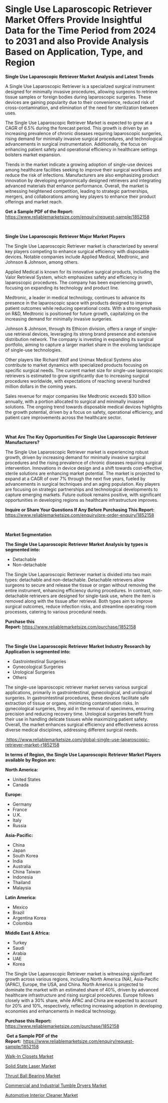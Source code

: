 <p><h1>Single Use Laparoscopic Retriever Market Offers Provide Insightful Data for the Time Period from 2024 to 2031 and also Provide Analysis Based on Application, Type, and Region</h1></p><p><strong>Single Use Laparoscopic Retriever Market Analysis and Latest Trends</strong></p>
<p><p>A Single Use Laparoscopic Retriever is a specialized surgical instrument designed for minimally invasive procedures, allowing surgeons to retrieve tissue samples or foreign bodies during laparoscopic surgeries. These devices are gaining popularity due to their convenience, reduced risk of cross-contamination, and elimination of the need for sterilization between uses. </p><p>The Single Use Laparoscopic Retriever Market is expected to grow at a CAGR of 6.5% during the forecast period. This growth is driven by an increasing prevalence of chronic diseases requiring laparoscopic surgeries, rising demand for minimally invasive surgical procedures, and technological advancements in surgical instrumentation. Additionally, the focus on enhancing patient safety and operational efficiency in healthcare settings bolsters market expansion. </p><p>Trends in the market indicate a growing adoption of single-use devices among healthcare facilities seeking to improve their surgical workflows and reduce the risk of infections. Manufacturers are also emphasizing product innovation by developing ergonomically designed retrievers and integrating advanced materials that enhance performance. Overall, the market is witnessing heightened competition, leading to strategic partnerships, mergers, and collaborations among key players to enhance their product offerings and market reach.</p></p>
<p><strong>Get a Sample PDF of the Report:&nbsp;</strong> <a href="https://www.reliablemarketsize.com/enquiry/request-sample/1852158?utm_campaign=1175&utm_medium=2&utm_source=Github&utm_content=ia&utm_term=18102024&utm_id=single-use-laparoscopic-retriever">https://www.reliablemarketsize.com/enquiry/request-sample/1852158</a></p>
<p>&nbsp;</p>
<p><strong>Single Use Laparoscopic Retriever Major Market Players</strong></p>
<p><p>The Single Use Laparoscopic Retriever market is characterized by several key players competing to enhance surgical efficiency with disposable devices. Notable companies include Applied Medical, Medtronic, and Johnson & Johnson, among others. </p><p>Applied Medical is known for its innovative surgical products, including the Valor Retrieval System, which emphasizes safety and efficiency in laparoscopic procedures. The company has been experiencing growth, focusing on expanding its technology and product line.</p><p>Medtronic, a leader in medical technology, continues to advance its presence in the laparoscopic space with products designed to improve patient outcomes while reducing operational costs. With a strong emphasis on R&D, Medtronic is positioned for future growth, capitalizing on the increasing demand for minimally invasive surgeries.</p><p>Johnson & Johnson, through its Ethicon division, offers a range of single-use retrieval devices, leveraging its strong brand presence and extensive distribution network. The company is investing in expanding its surgical portfolio, aiming to capture a larger market share in the evolving landscape of single-use technologies.</p><p>Other players like Richard Wolf and Unimax Medical Systems also contribute to market dynamics with specialized products focusing on specific surgical needs. The current market size for single-use laparoscopic retrievers is estimated to grow significantly due to increasing surgical procedures worldwide, with expectations of reaching several hundred million dollars in the coming years.</p><p>Sales revenue for major companies like Medtronic exceeds $30 billion annually, with a portion allocated to surgical and minimally invasive solutions. The ongoing trend towards disposable medical devices highlights the growth potential, driven by a focus on safety, operational efficiency, and patient care improvements across the healthcare sector.</p></p>
<p>&nbsp;</p>
<p><strong>What Are The Key Opportunities For Single Use Laparoscopic Retriever Manufacturers?</strong></p>
<p><p>The Single Use Laparoscopic Retriever market is experiencing robust growth, driven by increasing demand for minimally invasive surgical procedures and the rising prevalence of chronic diseases requiring surgical intervention. Innovations in device design and a shift towards cost-effective, sterile solutions are enhancing market potential. The market is projected to expand at a CAGR of over 7% through the next five years, fueled by advancements in surgical techniques and an aging population. Key players are focusing on strategic partnerships and technological developments to capture emerging markets. Future outlook remains positive, with significant opportunities in developing regions as healthcare infrastructure improves.</p></p>
<p><strong>Inquire or Share Your Questions If Any Before Purchasing This Report:</strong> <a href="https://www.reliablemarketsize.com/enquiry/pre-order-enquiry/1852158?utm_campaign=1175&utm_medium=2&utm_source=Github&utm_content=ia&utm_term=18102024&utm_id=single-use-laparoscopic-retriever">https://www.reliablemarketsize.com/enquiry/pre-order-enquiry/1852158</a></p>
<p>&nbsp;</p>
<p><strong>Market Segmentation</strong></p>
<p><strong>The Single Use Laparoscopic Retriever Market Analysis by types is segmented into:</strong></p>
<p><ul><li>Detachable</li><li>Non-detachable</li></ul></p>
<p><p>The Single Use Laparoscopic Retriever market is divided into two main types: detachable and non-detachable. Detachable retrievers allow surgeons to secure and release the tissue or organ without removing the entire instrument, enhancing efficiency during procedures. In contrast, non-detachable retrievers are designed for single-task use, where the item is removed along with the tissue after retrieval. Both types aim to improve surgical outcomes, reduce infection risks, and streamline operating room processes, catering to various procedural needs.</p></p>
<p><strong>Purchase this Report:&nbsp;</strong><a href="https://www.reliablemarketsize.com/purchase/1852158?utm_campaign=1175&utm_medium=2&utm_source=Github&utm_content=ia&utm_term=18102024&utm_id=single-use-laparoscopic-retriever">https://www.reliablemarketsize.com/purchase/1852158</a></p>
<p>&nbsp;</p>
<p><strong>The Single Use Laparoscopic Retriever Market Industry Research by Application is segmented into:</strong></p>
<p><ul><li>Gastrointestinal Surgeries</li><li>Gynecological Surgeries</li><li>Urological Surgeries</li><li>Others</li></ul></p>
<p><p>The single-use laparoscopic retriever market serves various surgical applications, primarily in gastrointestinal, gynecological, and urological surgeries. In gastrointestinal procedures, these devices facilitate safe extraction of tissue or organs, minimizing contamination risks. In gynecological surgeries, they aid in the removal of specimens, ensuring precision and reducing recovery time. Urological surgeries benefit from their use in handling delicate tissues while maximizing patient safety. Overall, the market enhances surgical efficiency and effectiveness across diverse medical disciplines, addressing different surgical needs.</p></p>
<p><a href="https://www.reliablemarketsize.com/global-single-use-laparoscopic-retriever-market-r1852158?utm_campaign=1175&utm_medium=2&utm_source=Github&utm_content=ia&utm_term=18102024&utm_id=single-use-laparoscopic-retriever">&nbsp;https://www.reliablemarketsize.com/global-single-use-laparoscopic-retriever-market-r1852158</a></p>
<p><strong>In terms of Region, the Single Use Laparoscopic Retriever Market Players available by Region are:</strong></p>
<p>
    <p> <strong> North America: </strong>
        <ul>
            <li>United States</li>
            <li>Canada</li>
        </ul>
        </p> 
    <p> <strong> Europe: </strong>
        <ul>
            <li>Germany</li>
            <li>France</li>
            <li>U.K.</li>
            <li>Italy</li>
            <li>Russia</li>
        </ul>
        </p> 
    <p> <strong> Asia-Pacific: </strong>
        <ul>
            <li>China</li>
            <li>Japan</li>
            <li>South Korea</li>
            <li>India</li>
            <li>Australia</li>
            <li>China Taiwan</li>
            <li>Indonesia</li>
            <li>Thailand</li>
            <li>Malaysia</li>
        </ul>
        </p> 
    <p> <strong> Latin America: </strong>
        <ul>
            <li>Mexico</li>
            <li>Brazil</li>
            <li>Argentina Korea</li>
            <li>Colombia</li>
        </ul>
        </p> 
    <p> <strong> Middle East & Africa: </strong>
        <ul>
            <li>Turkey</li>
            <li>Saudi</li>
            <li>Arabia</li>
            <li>UAE</li>
            <li>Korea</li>
        </ul>
    </p>
    </p>
<p><p>The Single Use Laparoscopic Retriever market is witnessing significant growth across various regions, including North America (NA), Asia-Pacific (APAC), Europe, the USA, and China. North America is projected to dominate the market with an estimated share of 40%, driven by advanced healthcare infrastructure and rising surgical procedures. Europe follows closely with a 30% share, while APAC and China are expected to account for 20% and 10%, respectively, reflecting increasing adoption in developing economies and enhancements in medical technology.</p></p>
<p><strong>Purchase this Report: </strong><a href="https://www.reliablemarketsize.com/purchase/1852158?utm_campaign=1175&utm_medium=2&utm_source=Github&utm_content=ia&utm_term=18102024&utm_id=single-use-laparoscopic-retriever">https://www.reliablemarketsize.com/purchase/1852158</a></p>
<p>&nbsp;<strong>Get a Sample PDF of the Report:&nbsp;&nbsp;</strong><a href="https://www.reliablemarketsize.com/enquiry/request-sample/1852158?utm_campaign=1175&utm_medium=2&utm_source=Github&utm_content=ia&utm_term=18102024&utm_id=single-use-laparoscopic-retriever">https://www.reliablemarketsize.com/enquiry/request-sample/1852158</a></p>
<p><strong></strong></p>
<p><p><a href="https://github.com/caetlinivcar/Market-Research-Report-List-1/blob/main/walk-in-closets-market.md?utm_campaign=1175&utm_medium=2&utm_source=Github&utm_content=ia&utm_term=18102024&utm_id=single-use-laparoscopic-retriever">Walk-In Closets Market</a></p><p><a href="https://issuu.com/reportprime-2/docs/solid-state-laser-market-size-2030._0b12165b381785?utm_campaign=1175&utm_medium=2&utm_source=Github&utm_content=ia&utm_term=18102024&utm_id=single-use-laparoscopic-retriever">Solid State Laser Market</a></p><p><a href="https://issuu.com/reportprime-2/docs/thrust-ball-bearing-market-size-203_6fe710953c28f3?utm_campaign=1175&utm_medium=2&utm_source=Github&utm_content=ia&utm_term=18102024&utm_id=single-use-laparoscopic-retriever">Thrust Ball Bearing Market</a></p><p><a href="https://github.com/judesaxav/Market-Research-Report-List-1/blob/main/commercial-and-industrial-tumble-dryers-market.md?utm_campaign=1175&utm_medium=2&utm_source=Github&utm_content=ia&utm_term=18102024&utm_id=single-use-laparoscopic-retriever">Commercial and Industrial Tumble Dryers Market</a></p><p><a href="https://www.linkedin.com/pulse/automotive-interior-cleaner-market-global-share-ranking-pbjef?utm_campaign=1175&utm_medium=2&utm_source=Github&utm_content=ia&utm_term=18102024&utm_id=single-use-laparoscopic-retriever">Automotive Interior Cleaner Market</a></p></p>